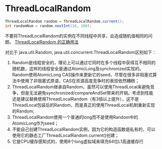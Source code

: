 # ThreadLocalRandom
```java
ThreadLocalRandom random = ThreadLocalRandom.current();
int randomNum = random.nextInt(10, 100);
```

不要将ThreadLocalRandom的实例在不同线程中共享，会造成随机值相同的问题。
[ThreadLocalRandom 的正确用法](https://blog.csdn.net/sinat_27143551/article/details/106981621)

对比于 java.util.Random, java.util.concurrent.ThreadLocalRandom区别如下：
1. Random是线程安全的，理论上可以通过它同时在多个线程中获得互不相同的随机数，这样的线程安全是通过AtomicLong及synchronized实现的。Random使用AtomicLong CAS操作来更新它的seed，尽管在很多非阻塞式算法中使用了非阻塞式原语，CAS在资源高度竞争时的表现依然糟糕；
2. ThreadLocalRandom继承自Random，虽然可以使用ThreadLocal<Random>来避免竞争，但是无法避免synchronized/compareAndSet带来的开销。考虑到性能还是建议替换使用ThreadLocalRandom（有3倍以上提升），这不是ThreadLocal包装后的Random，而是真正的使用ThreadLocal机制重新实现的Random;
3. ThreadLocalRandom使用一个普通的long而不是使用Random中的AtomicLong作为seed；
4. 不能自己创建ThreadLocalRandom实例，因为它的构造函数是私有的，可以使用它的静态工厂ThreadLocalRandom.current()创建；
5. 它是CPU缓存感知式的，使用8个long虚拟域来填充64位L1高速缓存行